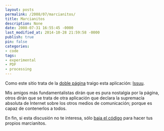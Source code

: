 ```yaml
---
layout: posts
permalink: /2008/07/marcianitos/
title: Marcianitos
description: None
date: 2008-07-31 16:55:45 -0000
last_modified_at: 2014-10-28 21:59:58 -0000
publish: true
pin: false
categories:
- code
tags:
- experimental
- PDF
- processing
---
```

Como este sitio trata de la [doble página](http://www.herbertspencer.net/about/colofon/ "el colofón explica esto") traigo esta aplicación: [Issuu](http://issuu.com/ "Servicio de publicación para documentos de impresión").

Mis amigos más fundamentalistas dirán que es pura nostalgia por la página, otros dirán que se trata de otra aplicación que declara la supremacía absoluta de Internet sobre los otros medios de comunicación; porque es capaz de contenerlos a todos.

En fin, si esta discusión no te interesa, sólo [baja el código](/assets/uploads/2008/07/marcianitos1.zip) para hacer tus propios marcianitos.
